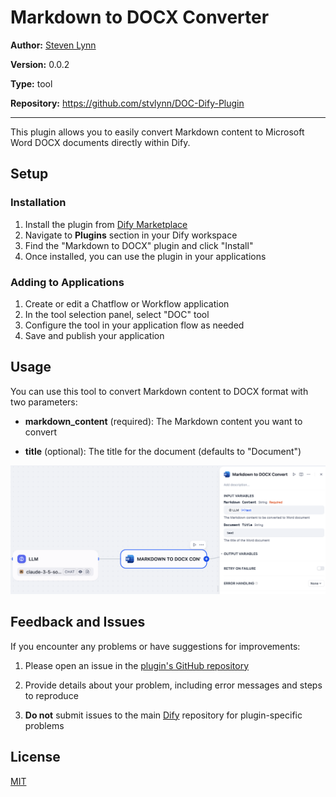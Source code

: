 # Markdown to DOCX Converter

**Author:** [Steven Lynn](https://github.com/stvlynn)

**Version:** 0.0.2

**Type:** tool

**Repository:** https://github.com/stvlynn/DOC-Dify-Plugin

---

This plugin allows you to easily convert Markdown content to Microsoft Word DOCX documents directly within Dify.

## Setup

### Installation

1. Install the plugin from [Dify Marketplace](https://marketplace.dify.ai/plugins/stvlynn/doc)
2. Navigate to **Plugins** section in your Dify workspace
3. Find the "Markdown to DOCX" plugin and click "Install"
4. Once installed, you can use the plugin in your applications

### Adding to Applications

1. Create or edit a Chatflow or Workflow application
2. In the tool selection panel, select "DOC" tool
3. Configure the tool in your application flow as needed
4. Save and publish your application



## Usage

You can use this tool to convert Markdown content to DOCX format with two parameters:

- **markdown_content** (required): The Markdown content you want to convert

- **title** (optional): The title for the document (defaults to "Document")

![Tool Configuration](./_assets/doc-configure.png)

## Feedback and Issues

If you encounter any problems or have suggestions for improvements:

1. Please open an issue in the [plugin's GitHub repository](https://github.com/stvlynn/DOC-Dify-Plugin/issues)

2. Provide details about your problem, including error messages and steps to reproduce

3. **Do not** submit issues to the main [Dify](https://github.com/langgenius/dify) repository for plugin-specific problems

## License

[MIT](./LICENSE)



